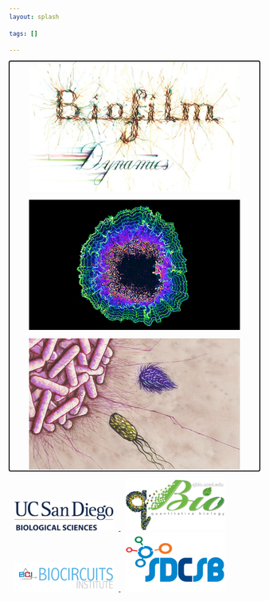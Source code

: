 ```yaml
---
layout: splash

tags: []

---
```


<div class="bss-slides num1" tabindex="1" autofocus="autofocus">
    <figure>
      <img src="/assets/images/art/biofilm_dynamics.jpg" width="800px" />
    </figure>
    <figure>
      <img src="/assets/images/art/psychedelic_biofilm.jpg" width="800px" />
    </figure>
    <figure>
      <img src="/assets/images/art/swimming_bacteria.jpg" width="800px" />
    </figure>
</div> <!-- // bss-slides -->


<p float="left">
  <a href="https://biology.ucsd.edu/"> <img src="/assets/images/orgs/ucsd_biosciences.png" width="200" hspace="10" />
  <a href="https://qbio.ucsd.edu/index.php"> <img src="/assets/images/orgs/qbio.png" width="200" hspace="10" />
  <a href="http://biocircuits.ucsd.edu/"> <img src="/assets/images/orgs/biocircuits_institute.png" width="200" hspace="10" />
  <a href="http://sdcsb.ucsd.edu/"> <img src="/assets/images/orgs/sdcsb.png" width="200" hspace="10" />

<script src="/assets/js/hammer.min.js"></script>
<script src="/assets/js/better-simple-slideshow.min.js"></script>

<script>
var opts = {
    auto : {
        speed : 3500, 
        pauseOnHover : true
    },
    fullScreen : false, 
    swipe : true
};
makeBSS('.num1', opts);
</script>
